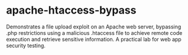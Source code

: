 # apache-htaccess-bypass
Demonstrates a file upload exploit on an Apache web server, bypassing .php restrictions using a malicious .htaccess file to achieve remote code execution and retrieve sensitive information. A practical lab for web app security testing.

